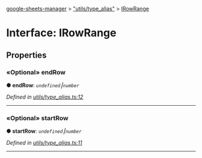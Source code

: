 [google-sheets-manager](../README.md) > ["utils/type_alias"](../modules/_utils_type_alias_.md) > [IRowRange](../interfaces/_utils_type_alias_.irowrange.md)



# Interface: IRowRange


## Properties
<a id="endrow"></a>

### «Optional» endRow

**●  endRow**:  *`undefined`⎮`number`* 

*Defined in [utils/type_alias.ts:12](https://github.com/AbdelrahmanRamadan/google-sheets-manager/blob/06574e0/src/utils/type_alias.ts#L12)*





___

<a id="startrow"></a>

### «Optional» startRow

**●  startRow**:  *`undefined`⎮`number`* 

*Defined in [utils/type_alias.ts:11](https://github.com/AbdelrahmanRamadan/google-sheets-manager/blob/06574e0/src/utils/type_alias.ts#L11)*





___


